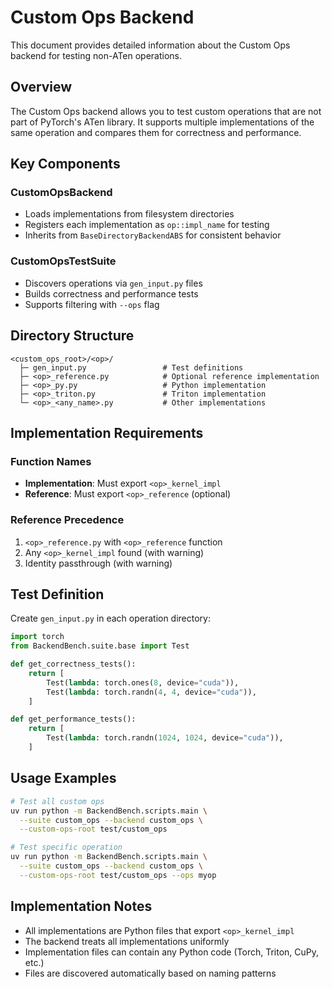# Custom Ops Backend

This document provides detailed information about the Custom Ops backend for testing non-ATen operations.

## Overview

The Custom Ops backend allows you to test custom operations that are not part of PyTorch's ATen library. It supports multiple implementations of the same operation and compares them for correctness and performance.

## Key Components

### CustomOpsBackend
- Loads implementations from filesystem directories
- Registers each implementation as `op::impl_name` for testing
- Inherits from `BaseDirectoryBackendABS` for consistent behavior

### CustomOpsTestSuite  
- Discovers operations via `gen_input.py` files
- Builds correctness and performance tests
- Supports filtering with `--ops` flag

## Directory Structure

```
<custom_ops_root>/<op>/
  ├─ gen_input.py                 # Test definitions
  ├─ <op>_reference.py            # Optional reference implementation
  ├─ <op>_py.py                   # Python implementation
  ├─ <op>_triton.py               # Triton implementation
  └─ <op>_<any_name>.py           # Other implementations
```

## Implementation Requirements

### Function Names
- **Implementation**: Must export `<op>_kernel_impl`
- **Reference**: Must export `<op>_reference` (optional)

### Reference Precedence
1. `<op>_reference.py` with `<op>_reference` function
2. Any `<op>_kernel_impl` found (with warning)
3. Identity passthrough (with warning)

## Test Definition

Create `gen_input.py` in each operation directory:

```python
import torch
from BackendBench.suite.base import Test

def get_correctness_tests():
    return [
        Test(lambda: torch.ones(8, device="cuda")),
        Test(lambda: torch.randn(4, 4, device="cuda")),
    ]

def get_performance_tests():
    return [
        Test(lambda: torch.randn(1024, 1024, device="cuda")),
    ]
```

## Usage Examples

```bash
# Test all custom ops
uv run python -m BackendBench.scripts.main \
  --suite custom_ops --backend custom_ops \
  --custom-ops-root test/custom_ops

# Test specific operation
uv run python -m BackendBench.scripts.main \
  --suite custom_ops --backend custom_ops \
  --custom-ops-root test/custom_ops --ops myop
```

## Implementation Notes

- All implementations are Python files that export `<op>_kernel_impl`
- The backend treats all implementations uniformly
- Implementation files can contain any Python code (Torch, Triton, CuPy, etc.)
- Files are discovered automatically based on naming patterns